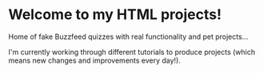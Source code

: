 <!DOCTYPE HTML> 
<head>
<h1> Welcome to my HTML projects! </h1>
</head>
<body>
<p> Home of fake Buzzfeed quizzes with real functionality and pet projects... </p>
<p> I'm currently working through different tutorials to produce projects (which means new changes and improvements every day!). </p>
</body>
